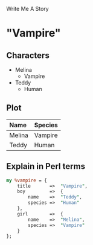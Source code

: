 Write Me A Story

"Vampire"
==========

Characters
----------
- Melina
	- Vampire
- Teddy
	- Human

Plot
----------
<!--Placeholder-->
|Name|Species|
|:-|:-|
|Melina|Vampire|
|Teddy|Human|
<!--Placeholder-->

Explain in Perl terms
----------
<!--
	Because I find Perl hashes the most readable at a glance
-->
```pl
my %vampire = {
	title		=>	"Vampire",
	boy			=>	{
		name	=>	"Teddy",
		species	=>	"Human"
	},
	girl		=>	{
		name	=>	"Melina",
		species	=>	"Vampire"
	}
};
```
